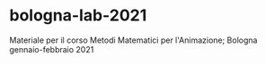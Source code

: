 # bologna-lab-2021
Materiale per il corso Metodi Matematici per l'Animazione; Bologna gennaio-febbraio 2021
